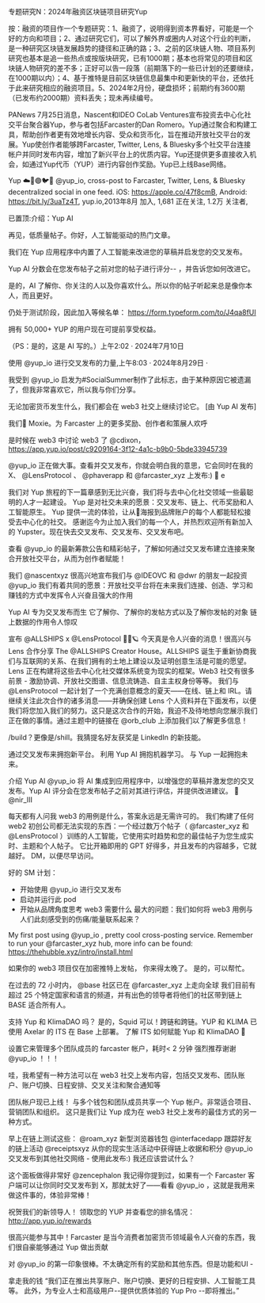 专题研究N：2024年融资区块链项目研究Yup


按：融资的项目作一个专题研究：1、融资了，说明得到资本界看好，可能是一个好的方向和项目；2、通过研究它们，可以了解外界或圈内人对这个行业的判断，是一种研究区块链发展趋势的捷径和正确的路；3、之前的区块链人物、项目系列研究也基本是追一些热点或按版块研究，已有1000期；基本也将常见的项目和区块链人物研究的差不多；正好可以告一段落（前期落下的一些已计划的还要继续，在1000期以内）；4、基于推特是目前区块链信息最集中和更新快的平台，还依托于此来研究相应的融资项目。5、2024年2月份，硬盘损坏；前期约有3600期（已发布约2000期）资料丢失；现未再续编号。

PANews 7月25日消息，Nascent和IDEO CoLab Ventures宣布投资去中心化社交平台聚合器Yup，参与者包括Farcaster的Dan Romero。Yup通过聚合和构建工具，帮助创作者更有效地增长内容、受众和货币化，旨在推动开放社交平台的发展。Yup使创作者能够跨Farcaster, Twitter, Lens, & Bluesky多个社交平台连接帐户并同时发布内容，增加了新兴平台上的优质内容。Yup还提供更多直接收入机会，如通过Yup代币（YUP）进行内容创作奖励。Yup已上线Base网络。

Yup ☁️🌿🟣🐦🧵
@yup_io,
cross-post to Farcaster, Twitter, Lens, & Bluesky
decentralized social in one feed.
iOS: https://apple.co/47f8cmB,
Android: https://bit.ly/3uaTz4T,
yup.io,2013年8月 加入,
1,681 正在关注,
1.2万 关注者,


已置顶:介绍：Yup AI

再见，低质量帖子。你好，人工智能驱动的热门文章。

我们在 Yup 应用程序中内置了人工智能来改进您的草稿并启发您的交叉发布。

Yup AI 分数会在您发布帖子之前对您的帖子进行评分-- ，并告诉您如何改进它。

是的，AI 了解你、你关注的人以及你喜欢什么。所以你的帖子听起来总是像你本人，而且更好。

仍处于测试阶段，因此加入等候名单： https://form.typeform.com/to/J4qa8fUI

拥有 50,000+ YUP 的用户现在可提前享受权益。

（PS：是的，这是 AI 写的。）上午2:02 · 2024年7月10日

使用
@yup_io
进行交叉发布的力量,上午8:03 · 2024年8月29日
·

我受到
@yup_io
启发为#SocialSummer制作了此标志，由于某种原因它被遗漏了，但我非常喜欢它，所以我与你们分享。

无论加密货币发生什么，我们都会在 web3 社交上继续讨论它。
[由 Yup AI 发布]

我们💜 Moxie。为 Farcaster 上的更多奖励、创作者和策展人欢呼

是时候在 web3 中讨论 web3 了
@cdixon，
https://app.yup.io/post/c9209164-3f12-4a1c-b9b0-5bde33945739

@yup_io
正在做大事。查看并交叉发布，你就会明白我的意思，它会同时在我的 X、 
@LensProtocol
 、 
@phaverapp
和
@farcaster_xyz
上发布:) 🐐 e

我们对 Yup 旅程的下一篇章感到无比兴奋，我们将与去中心化社交领域一些最聪明的人才一起建设。
Yup 是对社交未来的愿景：交叉发布、链上、代币奖励和人工智能原生。
Yup 提供一流的体验，让从💩海报到品牌账户的每个人都能轻松接受去中心化的社交。
感谢迄今为止加入我们的每一个人，并热烈欢迎所有新加入的 Yupster。现在快去交叉发布、交叉发布、交叉发布吧。

查看
@yup_io
的最新筹款公告和精彩帖子，了解如何通过交叉发布建立连接来聚合开放社交平台，从而为创作者赋能！

我们
@nascentxyz
很高兴地宣布我们与
@IDEOVC
和
@dwr
的朋友一起投资
@yup_io
我们有着共同的愿景：开放社交平台将在未来我们连接、创造、学习和赚钱的方式中发挥令人兴奋且强大的作用

Yup AI 专为交叉发布而生
它了解你、了解你的发帖方式以及了解你发帖的对象
链上数据的作用令人惊叹

宣布
@ALLSHIPS
 x 
@LensProtocol
 🚀✨🪐
今天真是令人兴奋的消息！很高兴与 Lens 合作分享 The 
@ALLSHIPS
 Creator House。ALLSHIPS 诞生于重新协商我们与互联网的关系、在我们拥有的土地上建设以及证明创意生活是可能的愿望。Lens 正在构建将这些去中心化社交媒体系统变为现实的框架。Web3 社交有很多前景 - 激励协调、开放社交图谱、信息流铸造、自主主权身份等等。
我们与
@LensProtocol
一起计划了一个充满创意概念的夏天——在线、链上和 IRL。请继续关注此次合作的诸多消息——并确保创建 Lens 个人资料并在下面发布，以便我们将您加入我们的努力。这只是这次合作的开始，我迫不及待地想向您展示我们正在做的事情。通过主题中的链接在
@orb_club
上添加我们以了解更多信息！

/build？更像是/shill。我猜提名好友获奖是 LinkedIn 的新技能。

通过交叉发布来拥抱新平台。
利用 Yup AI 拥抱机器学习。
与 Yup 一起拥抱未来。

介绍 Yup AI
@yup_io
将 AI 集成到应用程序中，以增强您的草稿并激发您的交叉发布。Yup AI 评分会在您发布帖子之前对其进行评估，并提供改进建议。
👏 
@nir_III

每天都有人问我 web3 的用例是什么，答案永远是无需许可的。
我们构建了任何 web2 初创公司都无法实现的东西：一个经过数万个帖子（ 
@farcaster_xyz
和
@LensProtocol
 ）训练的人工智能，它使用实时趋势和您的最佳帖子为您生成实时、主题和个人帖子。
它比开箱即用的 GPT 好得多，并且发布的内容越多，它就越好。
DM，以便尽早访问。

好的 SM 计划：
- 开始使用
@yup_io
进行交叉发布
- 启动并运行此 pod
- 开始从品牌角度思考 web3 需要什么
最大的问题：我们如何将 web3 用例与人们此刻感受到的伤痛/能量联系起来？

My first post using 
@yup_io
, pretty cool cross-posting service.
Remember to run your 
@farcaster_xyz
 hub, more info can be found: https://thehubble.xyz/intro/install.html

如果你的 web3 项目仅在加密推特上发帖，
你来得太晚了。
是的，可以帮忙。

在过去的 72 小时内， 
@base
社区已在
@farcaster_xyz
上走向全球
我们目前有超过 25 个特定国家和语言的频道，并有出色的领导者将他们的社区带到链上
BASE 适合所有人。

支持 Yup 和 KlimaDAO 吗？
是的，Squid 可以！跨链和跨链。YUP 和 KLIMA 已使用 Axelar 的 ITS 在 Base 上部署。
了解 ITS 如何赋能 Yup 和 KlimaDAO 🧵

设置它来管理多个团队成员的 farcaster 帐户，耗时< 2 分钟
强烈推荐谢谢
@yup_io
 ！！！

哇，我希望有一种方法可以在 web3 社交上发布内容，包括交叉发布、团队账户、账户切换、日程安排、交叉关注和聚合通知等

团队帐户现已上线！
与多个钱包和团队成员共享一个 Yup 帐户。非常适合项目、营销团队和组织。
这只是我们让 Yup 成为在 web3 社交上发布的最佳方式的另一种方式。

早上在链上测试这些：
@roam_xyz
新型浏览器钱包
@interfacedapp
跟踪好友的链上活动
@receiptsxyz
从你的现实生活活动中获得链上收据和积分
@yup_io
交叉发布到其他社交网络 - 使用此发布:)
我还应该尝试什么？

这个面板做得非常好
@zencephalon
我记得你提到过，如果有一个 Farcaster 客户端可以让你同时交叉发布到 X，那就太好了——看看
@yup_io
 ，这就是我用来做这件事的，体验非常棒！

祝贺我们的新领导人！
领取您的 YUP 并查看您的排名情况：
http://app.yup.io/rewards

很高兴能参与其中！Farcaster 是当今消费者加密货币领域最令人兴奋的东西，我们很自豪能够通过 Yup 做出贡献

对
@yup_io
的第一印象很棒。不太确定所有的奖励和其他东西。但是功能和UI - 

拿走我的钱
“我们正在推出共享账户、账户切换、更好的日程安排、人工智能工具等。
此外，为专业人士和高级用户--提供优质体验的 Yup Pro --即将推出。”


